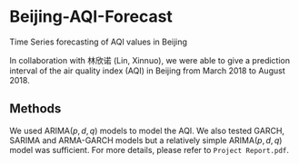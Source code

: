 # Beijing-AQI-Forecast
Time Series forecasting of AQI values in Beijing

In collaboration with 林欣诺 (Lin, Xinnuo), we were able to give a prediction interval of the air quality index (AQI) in Beijing from March 2018 to August 2018. 

## Methods

We used ARIMA($p,d,q$) models to model the AQI. We also tested GARCH, SARIMA and ARMA-GARCH models but a relatively simple ARIMA($p,d,q$) model was sufficient. For more details, please refer to ``Project Report.pdf``.
